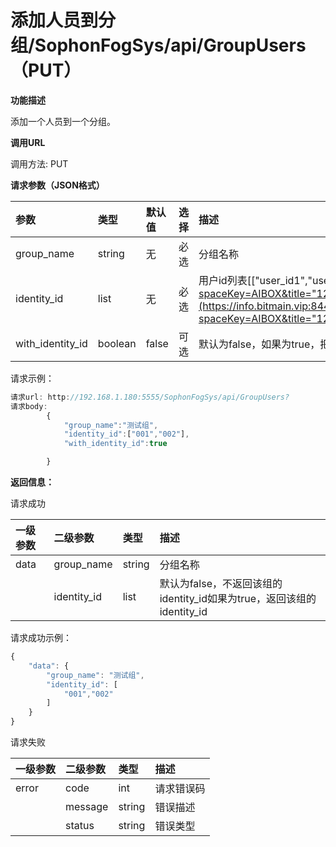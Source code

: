 # 添加人员到分组/SophonFogSys/api/GroupUsers（PUT）

**功能描述**

添加一个人员到一个分组。

**调用URL**

调用方法: PUT

**请求参数（JSON格式）**

| 参数 | 类型 | 默认值 | 选择 | 描述 | 举例 |
| :--- | :--- | :--- | :--- | :--- | :--- |
| group\_name | string | 无 | 必选 | 分组名称 | "default\_group" |
| identity\_id | list | 无 | 必选 | 用户id列表\[\["user\_id1","user\_id2"\]\([https://info.bitmain.vip:8443/pages/createpage.action?spaceKey=AIBOX&title="123345"%2C"23455"&linkCreation=true&fromPageId=59841178](https://info.bitmain.vip:8443/pages/createpage.action?spaceKey=AIBOX&title="123345"%2C"23455"&linkCreation=true&fromPageId=59841178)\)\] | \["001","002"\] |
| with\_identity\_id | boolean | false | 可选 | 默认为false，如果为true，把该组的identity\_id全部返回 |  |

请求示例：

```javascript
请求url: http://192.168.1.180:5555/SophonFogSys/api/GroupUsers?
请求body:
        {
            "group_name":"测试组",
            "identity_id":["001","002"],
            "with_identity_id":true

        }
```

**返回信息：**

请求成功

| 一级参数 | 二级参数 | 类型 | 描述 |
| :--- | :--- | :--- | :--- |
| data | group\_name | string | 分组名称 |
|  | identity\_id | list | 默认为false，不返回该组的identity\_id如果为true，返回该组的identity\_id |

请求成功示例：

```javascript
{
    "data": {
        "group_name": "测试组",
        "identity_id": [
            "001","002"
        ]
    }
}
```

请求失败

| 一级参数 | 二级参数 | 类型 | 描述 |
| :--- | :--- | :--- | :--- |
| error | code | int | 请求错误码 |
|  | message | string | 错误描述 |
|  | status | string | 错误类型 |

